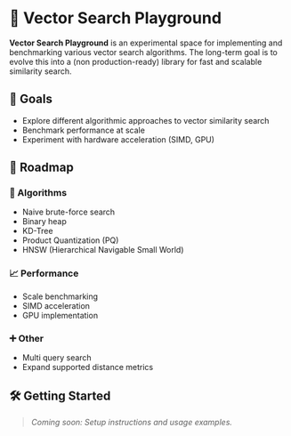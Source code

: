 # 🛝 Vector Search Playground

**Vector Search Playground** is an experimental space for implementing and benchmarking various vector search algorithms. The long-term goal is to evolve this into a (non production-ready) library for fast and scalable similarity search.

## 🥅 Goals

- Explore different algorithmic approaches to vector similarity search
- Benchmark performance at scale
- Experiment with hardware acceleration (SIMD, GPU)

## 🧭 Roadmap

### 🧬 Algorithms
-  Naive brute-force search
- Binary heap
- KD-Tree
- Product Quantization (PQ)
- HNSW (Hierarchical Navigable Small World)

### 📈 Performance
- Scale benchmarking
- SIMD acceleration
- GPU implementation

### ➕ Other
- Multi query search
- Expand supported distance metrics

## 🛠️ Getting Started

> _Coming soon: Setup instructions and usage examples._
        